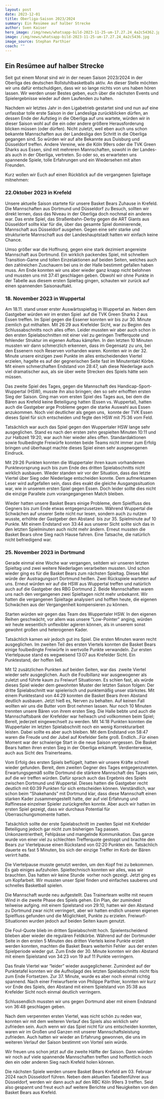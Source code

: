 ```yaml
---
layout: post
date: 2023-12-01
title: Oberliga-Saison 2023/2024
summary: Ein Resümee auf halber Strecke
author: Sven Kaiser
hero_image: /img/news/whatsapp-bild-2023-11-25-um-17.27.24_4a2c54362.jpg
image: /img/news/whatsapp-bild-2023-11-25-um-17.27.24_4a2c5436.jpg
image_source: Stephan Parthier
coach: ""
---
```

## Ein Resümee auf halber Strecke

Seit gut einem Monat sind wir in der neuen Saison 2023/2024 in der Oberliga des deutschen Rollstuhlbasketballs aktiv. An dieser Stelle möchten wir uns dafür entschuldigen, dass wir so lange nichts von uns haben hören lassen. Wir werden unser Bestes geben, euch über die nächsten Events und Spielergebnisse wieder auf dem Laufenden zu halten.

Nachdem wir letztes Jahr in den Ligabetrieb gestartet sind und nun auf eine unfassbar tolle erste Saison in der Landesliga zurückblicken dürfen, an dessen Ende der Aufstieg in die Oberliga auf uns wartete, würden wir in dieser Saison wohl auf die ein oder andere größere Herausforderung blicken müssen (oder dürfen). Nicht zuletzt, weil eben auch uns schon bekannte Mannschaften aus der Landesliga den Schritt in die Oberliga gegangen sind. So würden wir auf alte Bekannte aus Duisburg und Düsseldorf treffen. Andere Vereine, wie die Köln 99ers oder die TVK Green Sharks aus Essen, sind mit mehreren Mannschaften, sowohl in der Landes- als auch in der Oberliga, vertreten. So oder so, es erwarteten uns spannende Spiele, tolle Erfahrungen und ein Wiedersehen mit alten Freunden.

Kurz wollen wir Euch auf einen Rückblick auf die vergangenen Spieltage mitnehmen:

### **22.Oktober 2023 in Krefeld**

Unsere aktuelle Saison startete für unsere Basket Bears Zuhause in Krefeld. Die Mannschaften aus Dortmund und Düsseldorf zu Besuch, sollten wir direkt lernen, dass das Niveau in der Oberliga doch nochmal ein anderes war. Das erste Spiel, das Straßenbahn-Derby gegen die ART Giants aus Düsseldorf sollte klar für die, über das gesamte Spiel dominierende, Mannschaft aus Düsseldorf ausgehen. Gegen eine sehr starke und strukturierte Mannschaft aus der Landeshauptstadt hatten wir einfach keine Chance. 

Umso größer war die Hoffnung, gegen eine stark dezimiert angereiste Mannschaft aus Dortmund. Ein wirklich packendes Spiel, mit schnellem Transition-Game und tollen Einzelaktionen auf beiden Seiten, welches auch den zahlreichen Zuschauern bei uns in der Halle bestimmt gefallen haben muss. Am Ende konnten wir uns aber wieder ganz knapp nicht belohnen und mussten uns mit 37:41 geschlagen geben. Obwohl wir ohne Punkte in der Tabelle aus diesem ersten Spieltag gingen, schauten wir zurück auf einen spannenden Saisonauftakt.

### **18. November 2023 in Wuppertal**

Am 18.11. stand unser erster Auswärtsspieltag in Wuppertal an. Neben dem Gastgeber würden wir im ersten Spiel  auf die TVK Green Sharks 2 aus Essen treffen. Im Spiel gegen die Essener konnten wir bis zur 30. Minute ziemlich gut mithalten. Mit 26:29 aus Krefelder Sicht, war zu Beginn des Schlussabschnitts noch alles offen. Leider mussten wir aber auch schon in den ersten Spielabschnitten mit einer viel zu geringen Trefferquote und fehlender Struktur im eigenen Aufbau kämpfen. In den letzten 10 Minuten mussten wir dann schmerzlich erkennen, dass im Gegensatz zu uns, bei den Essenern noch Reserven vorhanden waren. Konnten wir in der 32. Minute unsere einzigen zwei Punkte im alles entscheidenden Viertel erzielen, hagelte es auf der gegnerischen Seite fast im Minutentakt Körbe. Mit einem schmerzhaften Endstand von 28:47, sah diese Niederlage auch viel dramatischer aus, als sie über weite Strecken des Spiels hätte sein müssen.

Das zweite Spiel des Tages, gegen die Mannschaft des Handicap-Sport-Wuppertal (HSW), musste ihn also bringen; den so sehr erhofften ersten Sieg der Saison. Ging man vom ersten Spiel des Tages aus, bei dem die Bären aus Krefeld keine Beteiligung hatten (Essen vs. Wuppertal), hatten auch die Gastgeber arge Probleme gegen die starke Auswahl aus Essen anzukommen. Noch viel deutlicher als gegen uns,  konnte der TVK Essen dieses Spiel für sich entscheiden und fegte den HSW mit 75:36 vom Feld. 

Tatsächlich war auch das Spiel gegen den Wuppertaler HSW lange sehr ausgeglichen. Stand es nach den ersten zehn gespielten Minuten 10:11 und zur Halbzeit 19:20, war auch hier wieder alles offen. Standardaktionen sowie foulbedingte Freiwürfe konnten beide Teams nicht immer zum Erfolg bringen und überhaupt machte dieses Spiel einen sehr ausgewogenen Eindruck. 

Mit 29:26 Punkten konnten die Wuppertaler ihren kaum vorhandenen Punktevorsprung auch bis zum Ende des dritten Spielabschnitts nicht wirklich ausbauen. Wieder standen wir vor der Situation, dass das letzte Viertel über Sieg oder Niederlage entscheiden konnte. Dem aufmerksamen Leser wird aufgefallen sein, dass dies exakt die gleiche Ausgangssituation war, wie in unserem ersten Spiel gegen Essen. Doch leider sollte dies nicht die einzige Parallele zum vorangegangenen Match bleiben. 

Wieder hatten unsere Basket Bears einige Probleme, dem Spielfluss des Gegners bis zum Ende etwas entgegenzusetzen. Während Wuppertal die Schwächen auf unserer Seite nicht nur lesen, sondern auch zu nutzen wusste, erhöhte der Gastgeber den Abstand  bis zur 35. Spielminute auf 10 Punkte. Mit einem Endstand von 33:44 aus unserer Sicht sollte sich das in den letzten Spielminuten auch nicht mehr ändern. Erneut mussten die Basket Bears ohne Sieg nach Hause fahren. Eine Tatsache, die natürlich nicht befriedigend war.

### **25. November 2023 in Dortmund**

Gerade einmal eine Woche war vergangen, seitdem wir unseren letzten Spieltag und zwei weitere Niederlagen verarbeiten mussten. Und schon wieder ging es für die Basket Bears zum nächsten Spieltag. Dieses Mal würde der Austragungsort Dortmund heißen. Zwei Rückspiele warteten auf uns. Erneut würden wir auf die HSW aus Wuppertal treffen und natürlich auch auf die Gastgeber des RBG Dortmund 2. Beide Mannschaften waren uns nach den vergangenen zwei Spieltagen nicht mehr unbekannt. Wir hatten die vergangenen Spieltage analysiert und hofften heute, die eigenen Schwächen aus der Vergangenheit kompensieren zu können.

Starten würden wir gegen das Team des Wuppertaler HSW. In den eigenen Reihen geschwächt, vor allem was unsere "Low-Pointer" anging, würden wir heute wesentlich unflexibler agieren können, als in unserem sonst gewohnt großen und heterogenen Kader.

Tatsächlich kamen wir jedoch gut ins Spiel. Die ersten Minuten waren recht ausgeglichen. Im zweiten Teil des ersten Viertels konnten die Basket Bears einige foulbedingte Freiwürfe in wertvolle Punkte verwandeln. Zur ersten Viertelpause stand es wegweisend 13:07 aus Krefelder Sicht. Ein Punktestand, der hoffen ließ.

Mit 12 zusätzlichen Punkten auf beiden Seiten, war das  zweite Viertel wieder sehr ausgeglichen. Auch die Foulbillanz war ausgewogener als zuletzt und führte kaum zu Freiwurf Situationen. Es schien fast, als würde dieses Spiel wieder dem gewohnten Muster der letzten Saison folgen: Der dritte Spielabschnitt war spielerisch und punktemäßig unser stärkstes. Mit einem Punktestand von 44:29 konnten die Basket Bears ihren Abstand deutlich ausbauen. Jetzt hieß es, Nerven zu behalten. Auf keinen Fall wollten wir uns die Butter vom Brot nehmen lassen. Nur noch 10 Minuten trennten unsere Bären von ihrem ersten Sieg. Die Halle bebte und auch die Mannschaftsbank der Krefelder war hellwach und vollkommen beim Spiel; Bereit, jederzeit eingewechselt zu werden. Mit 14:18 Punkten konnten die Wuppertaler im letzten Spielabschnitt noch ein wenig Korrekturarbeit leisten. Dabei sollte es aber auch bleiben. Mit dem Endstand von 58:47 waren die Freude und der Jubel auf Krefelder Seite groß. Endlich…Für einen Moment war der schwierige Start in die neue Saison vergessen. Die Basket Bears hatten ihren ersten Sieg in der Oberliga erkämpft. Verdienterweise, auch aus Sicht des Trainerteams.

Vom Erfolg des ersten Spiels beflügelt, hatten wir unsere Kräfte schnell wieder gefunden. Bereit, dem zweiten Gegner des Tages entgegenzutreten. Erwartungsgemäß sollte Dortmund die stärkere Mannschaft des Tages sein, auf die wir treffen würden. Dafür sprach auch das Ergebnis des Spiels zwischen Dortmund und Wuppertal. Dieses hatten die Gastgeber recht deutlich mit 60:39 Punkten für sich entscheiden können. Verständlich, war schon beim “Shakehands” mit Dortmund klar, dass diese Mannschaft einen starken Kader zusammengestellt hatte, der auf viel Erfahrung und Raffinesse einzelner Spieler zurückgreifen konnte. Aber auch wir hatten im ersten Spiel gezeigt, dass wir durchaus Potential für Überraschungsmomente hatten. 

Tatsächlich sollte der erste Spielabschnitt im zweiten Spiel mit Krefelder Beteiligung jedoch gar nicht zum bisherigen Tag passen.  Unkonzentriertheit, Fehlpässe und mangelnde Kommunikation. Das ganze wurde von einer viel zu schlechten Trefferquote gestoppt und brachte den Bears zur Viertelpause einen Rückstand von 02:20 Punkten ein. Tatsächlich dauerte es fast 5 Minuten, bis sich der einzige Treffer im Korb der Bären verirrt hatte.

Die Viertelpause musste genutzt werden, um den Kopf frei zu bekommen. Es gab einiges aufzuholen. Spieltechnisch konnten wir alles, was wir brauchten. Das hatten wir keine Stunde  vorher noch gezeigt. Jetzt ging es um Kopfarbeit. Wir mussten unser Spiel finden und einfaches sauberes und schnelles Basketball spielen.

Die Mannschaft wurde neu aufgestellt. Das Trainerteam wollte mit neuem Wind in die zweite Phase des Spiels gehen. Ein Plan, der zumindest teilweise aufging. mit einem Spielstand von 29:10, hatten wir den Abstand zu Dortmund zwar nicht verringert, aber wir hatten endlich unseren eigenen Spielfluss gefunden und die Möglichkeit, Punkte zu erzielen. Freiwurf-Situationen wurden jedoch auf beiden Seiten kaum genutzt. 

Die Foul-Quote blieb im dritten Spielabschnitt hoch. Spielentscheidend blieben aber wieder die regulären Feldkörbe. Während auf der Dortmunder Seite in den ersten 5 Minuten des dritten Viertels keine Punkte erzielt werden konnten, machten die Basket Bears weiterhin Fehler  aus der ersten Spielperiode wieder gut. Zum Ende der 30. Minute konnten wir den Abstand mit einem Spielstand von 34:23 von 19 auf 11 Punkte verringern.

Das finale Viertel war “leider” wieder ausgeglichener. Zumindest auf der Punktetafel konnten wir die Aufholjagd des letzten Spielabschnitts nicht fbis zum Ende Fortsetzen. Zur 37. Minute, wurde es aber noch einmal richtig spannend. Nach einer Freiwurfserie von Philippe Parthier, konnten wir kurz vor Ende des Spiels, den Abstand mit einem Spielstand von 35:38 aus Krefelder Sicht noch einmal deutlich verringern.

Schlussendlich mussten wir uns gegen Dortmund aber mit einem Endstand von 36:48 geschlagen geben.

Nach dem verpennten ersten Viertel, was nicht schön zu reden war, konnten wir mit dem weiteren Verlauf des Spiels also wirklich sehr zufrieden sein. Auch wenn wir das Spiel nicht für uns entscheiden konnten, waren wir im Großen und Ganzen mit unserer Mannschaftsleistung zufrieden. Auch hatten wir wieder an Erfahrung gewonnen, die uns im weiteren Verlauf der Saison bestimmt von Vorteil sein würde.

Wir freuen uns schon jetzt auf die zweite Hälfte der Saison. Dann würden wir noch auf viele spannende Mannschaften treffen und hoffentlich noch den ein oder anderen Sieg nach Krefeld holen können. 

Die nächsten Spiele werden unsere Basket Bears Krefeld am 03. Februar 2024 nach Düsseldorf führen. Neben dem aktuellen Tabellenführer aus Düsseldorf, werden wir dann auch auf den RBC Köln 99ers 3 treffen. Seid also gespannt und freut euch auf weitere Berichte und Neuigkeiten von den Basket Bears aus Krefeld.